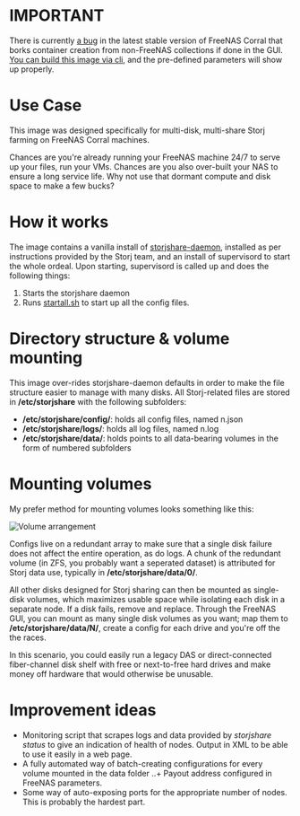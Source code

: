 # IMPORTANT

There is currently [a bug](https://bugs.freenas.org/issues/22672) in the latest stable version of FreeNAS Corral that borks container creation from non-FreeNAS collections if done in the GUI. [You can build this image via cli](https://wiki.freenas.org/index.php/Docker), and the pre-defined parameters will show up properly.

# Use Case

This image was designed specifically for multi-disk, multi-share Storj farming on FreeNAS Corral machines.

Chances are you're already running your FreeNAS machine 24/7 to serve up your files, run your VMs. Chances are you also over-built your NAS to ensure a long service life. Why not use that dormant compute and disk space to make a few bucks?

# How it works

The image contains a vanilla install  of [storjshare-daemon](https://github.com/Storj/storjshare-daemon), installed as per instructions provided by the Storj team, and an install of supervisord to start the whole ordeal. Upon starting, supervisord is called up and does the following things:

1. Starts the storjshare daemon
2. Runs [startall.sh](../blob/master/startall.sh) to start up all the config files.

# Directory structure & volume mounting

This image over-rides storjshare-daemon defaults in order to make the file structure easier to manage with many disks. All Storj-related files are stored in **/etc/storjshare** with the following subfolders:

+ **/etc/storjshare/config/**: holds all config files, named n.json
+ **/etc/storjshare/logs/**: holds all log files, named n.log
+ **/etc/storjshare/data/**: holds points to all data-bearing volumes in the form of numbered subfolders

# Mounting volumes

My prefer method for mounting volumes looks something like this:

![Volume arrangement](../master/arrayconfig.jpg?raw=true)

Configs live on a redundant array to make sure that a single disk failure does not affect the entire operation, as do logs. A chunk of the redundant volume (in ZFS, you probably want a seperated dataset) is attributed for Storj data use, typically in **/etc/storjshare/data/0/**.

All other disks designed for Storj sharing can then be mounted as single-disk volumes, which maximizes usable space while isolating each disk in a separate node. If a disk fails, remove and replace. Through the FreeNAS GUI, you can mount as many single disk volumes as you want; map them to **/etc/storjshare/data/N/**, create a config for each drive and you're off the the races.

In this scenario, you could easily run a legacy DAS or direct-connected fiber-channel disk shelf with free or next-to-free hard drives and make money off hardware that would otherwise be unusable.

# Improvement ideas

+ Monitoring script that scrapes logs and data provided by *storjshare status* to give an indication of health of nodes. Output in XML to be able to use it easily in a web page.
+ A fully automated way of batch-creating configurations for every volume mounted in the data folder
..+ Payout address configured in FreeNAS parameters.   
+ Some way of auto-exposing ports for the appropriate number of nodes. This is probably the hardest part.
